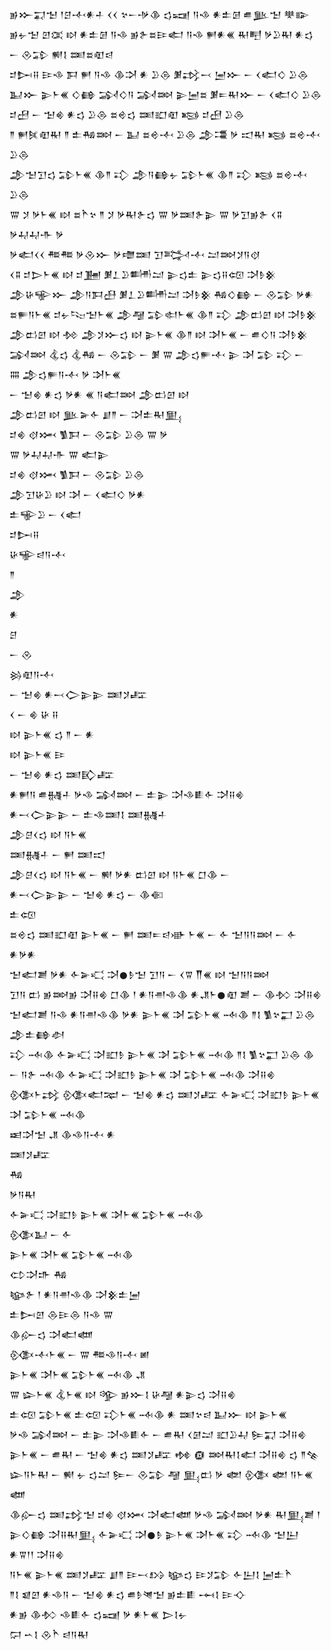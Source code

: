 <div class='block'>
<div class='line'>𒂊𒁍𒍑𒈠 𒁹𒆪𒋾𒀭𒈦 𒌋𒌋 𒆳𒀸𒋩𒆠 𒌓𒍢 𒀀𒈾 𒀭𒉺𒌆 𒌑𒆥𒈠 𒋧𒅔</div>
<div class='line'>𒂊𒉡𒈠 𒇻𒀬 𒊭 𒀭𒉺𒌆 𒀀𒈾 𒂊𒉿𒊺𒄿𒅗 𒀀𒈾 𒂍𒀭𒌍 𒊑𒋃 𒃻𒊒𒊑 𒀭𒌓 𒀸 𒊮𒁉 𒆍𒋙 𒌅𒊺𒊏𒁀</div>
<div class='line'>𒄑𒄖𒍝 𒄿𒈾 𒁕 𒂍 𒀀𒈾 𒆠𒋫 𒀭 𒊒𒁲 𒋠𒃶𒁁 𒅁𒁍 𒀸 𒌋𒅗𒄭 𒊒𒁲</div>
<div class='line'>𒆏𒁍 𒉌𒈨𒌍 𒄭𒂵 𒋆𒄭𒀀 𒋆𒇷 𒉌𒅁𒊺 𒋠𒋰𒊑𒁍 𒀸 𒌋𒅗𒄭 𒊒𒁲</div>
<div class='line'>𒄑𒍎 𒀸 𒈠𒄯 𒀭𒌓 𒊒𒁲 𒊺𒄴𒌓 𒌅𒊬𒊏 𒂕 𒄑𒍎 𒊒𒁲</div>
<div class='line'>𒈫 𒂍𒍮𒊏𒊑 𒈫 𒉺𒄀𒇷 𒀸 𒆏 𒊺𒄴𒋾 𒊒𒁲 𒂁𒃮 𒃻 𒀊𒊑 𒂕 𒊺𒄴𒋾 𒊒𒁲</div>
<div class='line'>𒂁𒈠𒋛𒌓 𒁉𒈨𒌍 𒆠𒈫 𒃾 𒂁𒀀𒂵𒉡 𒁉𒈨𒌍 𒆠𒈫 𒃾 𒂕 𒊺𒄴𒋾 𒊒𒁲</div>
<div class='line'>𒐌 𒋡 𒃻𒈨𒌍 𒊭 𒊺𒋻𒆳 𒈫 𒋡 𒃻𒊑𒉿𒌓 𒐌 𒃻𒌅𒉿𒉌 𒐌 𒃻𒋛𒂊𒉿 𒌋𒐉 𒃻𒄷𒄷𒋥 𒃻</div>
<div class='line'>𒃻𒅗𒌋𒌋 𒍣𒍣 𒃻𒊮𒁍 𒃻𒈩𒌅 𒋛𒅋𒋾 𒁺𒇷𒋡𒀀𒋼</div>
<div class='line'>𒌋𒐉 𒄑𒆕𒈨𒌍 𒊭 𒄑𒂞 𒋠𒁇𒊒𒌦𒁺 𒉌𒌓𒉺 𒉌𒌓𒍝𒄢 𒋫𒊩𒆜</div>
<div class='line'>𒂁𒄩𒊍𒁍 𒂁𒀀𒁕𒍀 𒋠𒁇𒊒𒌦𒁺 𒋫𒊩𒆜 𒄀𒄭𒂵 𒀸 𒊮𒁉 𒃻𒀭</div>
<div class='line'>𒊺𒊓𒀀𒈨𒌍 𒄑𒉡𒌫𒈠𒈨𒌍 𒂁𒆷 𒁉𒊕𒈨𒌍 𒆠𒈫 𒃾 𒂁𒆗𒇻 𒊭 𒋫𒊩𒆜</div>
<div class='line'>𒂁𒆗𒇻 𒊭 𒁵 𒂁𒋡𒁍𒌓 𒊭 𒉌𒈨𒌍 𒆠𒈫 𒊭 𒋭𒈨𒌍 𒀸 𒌑𒄭𒀀 𒋫𒊩𒆜</div>
<div class='line'>𒋆𒇷 𒆬𒌓 𒆬𒄀 𒀸 𒊮𒁉 𒀸 𒋠 𒐌 𒂁𒌓𒊓𒋾 𒉌 𒋭 𒁉 𒃾 𒀸</div>
<div class='line'>𒐍 𒂁𒌓𒊓𒀀𒋾 𒃻 𒋭𒈨𒌍</div>
<div class='line'>𒀸 𒈠𒄯 𒀭𒌓 𒃻𒀭 𒌍 𒀀𒅗𒇷 𒂁𒆗𒇻 𒊭</div>
<div class='line'>𒂁𒆗𒇻 𒊭 𒆥𒅕𒅆 𒋗𒈫 𒀸 𒋫𒉺𒊑𒅅</div>
<div class='line'>𒄑𒄯 𒋼𒈲 𒍥𒁕 𒀸 𒊮𒁉 𒊒𒁲 𒐌 𒃻</div>
<div class='line'>𒐌 𒃻𒄷𒄷𒋥 𒐌 𒅗𒉌</div>
<div class='line'>𒄑𒄯 𒋼𒈲 𒍥𒁕 𒀸 𒊮𒁉 𒊒𒁲</div>
<div class='line'>𒂁𒋛𒄩𒊒 𒊭 𒋭 𒀸 𒌋𒅗𒄭 𒃻𒀭</div>
<div class='line'>𒉺𒊍𒊒 𒀸 𒌋𒅗</div>
<div class='line'>𒄑𒄖𒍝</div>
<div class='line'>𒄩𒊍𒁀𒀀𒋾</div>
<div class='line'>𒈫</div>
<div class='line'>𒂁</div>
<div class='line'>𒀭</div>
<div class='line'>𒆪</div>
<div class='line'>𒀸 𒊮</div>
<div class='line'>𒄒𒊏𒀀𒋾</div>
<div class='line'>𒀸 𒈠𒄯 𒀭𒁁𒀖𒉌𒉌 𒌅𒋡𒊐</div>
<div class='line'>𒌋 𒀸 𒄯 𒄩 𒍝</div>
<div class='line'>𒊭 𒉌𒈨𒌍 𒌓 𒈫 𒀸 𒀭</div>
<div class='line'>𒊭 𒉌𒈨𒌍 𒄿</div>
<div class='line'>𒀸 𒈠𒄯 𒀭𒌓 𒌅𒃼𒊐</div>
<div class='line'>𒀭𒂍𒀀 𒌑𒉆𒈦 𒃻𒈾 𒋆𒇷 𒀸 𒉺𒉌 𒋫𒈾𒀾𒅆 𒋫𒍝𒄯</div>
<div class='line'>𒀭𒁁𒀖𒉌𒉌 𒀸 𒉺𒈾𒌅𒋙 𒌅𒉆𒈦</div>
<div class='line'>𒂁𒆪𒌋𒌓 𒊭 𒀀𒈨𒌍</div>
<div class='line'>𒌅𒉆𒈦 𒀸 𒂍 𒌅𒀊</div>
<div class='line'>𒂁𒆪𒌋𒌓 𒊭 𒀀𒈨𒌍 𒀸 𒆍 𒃻𒀭 𒆗𒇻 𒊭 𒀀𒈨𒌍 𒆸𒆠 𒀸</div>
<div class='line'>𒀭𒁁𒀖𒉌𒉌 𒀸 𒈠𒄯 𒀭𒌓 𒀸 𒆠𒈿</div>
<div class='line'>𒉺𒄢</div>
<div class='line'>𒊺𒄴𒌓 𒌅𒊬𒊏 𒉌𒈨𒌍 𒀸 𒂍 𒌅𒋰𒁀𒀝 𒈨𒌍 𒀸 𒅆 𒈠𒀀𒀀𒇷 𒀸 𒅆 𒀭𒃻𒀭</div>
<div class='line'>𒈠𒅗𒋢 𒃻𒀭 𒅆𒅕𒄣 𒋫𒊹𒊩𒈠 𒋛𒀀 𒀸 𒌋𒐊 𒐖𒌍 𒊭 𒈠𒀀𒀀𒇷</div>
<div class='line'>𒋛𒀀 𒆗 𒂊𒇷𒂊 𒋫𒍝𒄯 𒆸𒆠 𒁹 𒀭𒀀𒉣𒈾𒆠 𒀭𒂗𒈨𒊹𒊏 𒋢 𒀸 𒆠𒁴 𒋫𒍝𒄯</div>
<div class='line'>𒈠𒅗𒋢 𒀀𒈾 𒀭𒀀𒉣𒈾𒆠 𒃻𒀭 𒉌𒈨𒌍 𒋭 𒁉𒈨𒌍 𒁄𒆠 𒈫𒋙 𒍥𒆳𒂷 𒊒𒁲 𒂁𒉺𒂵𒀠</div>
<div class='line'>𒃾 𒁄𒆠 𒅆𒅕𒄣 𒋫𒊬𒊩 𒉌𒈨𒌍 𒋭 𒁉𒈨𒌍 𒁄𒆠 𒈫𒋙 𒍥𒆳𒂷 𒊒𒁲 𒆠</div>
<div class='line'>𒀸 𒀀𒉿 𒁄𒆠 𒅆𒅕𒄣 𒋫𒊬𒊩 𒉌𒈨𒌍 𒋭 𒁉𒈨𒌍 𒁄𒆠 𒋫𒍝𒄯</div>
<div class='line'>𒍜𒈨𒃶 𒍜𒅗𒉈 𒀸 𒈠𒄯 𒀭𒌓 𒌅𒋡𒊐 𒅆𒅕𒄣 𒋫𒊬𒊩 𒉌𒈨𒌍 𒋭 𒁉𒈨𒌍 𒁄𒆠</div>
<div class='line'>𒀜𒋫𒈠 𒂗 𒆠𒈾𒀀𒋾 𒀭</div>
<div class='line'>𒌅𒋡𒊐</div>
<div class='line'>𒄀</div>
<div class='line'>𒃻𒀀𒊑</div>
<div class='line'>𒅆𒅕𒄣 𒋫𒊬𒊩 𒉌𒈨𒌍 𒋭𒈨𒌍 𒁉𒈨𒌍 𒁄𒆠</div>
<div class='line'>𒍜𒆏 𒀸 𒅆</div>
<div class='line'>𒉌𒈨𒌍 𒋭𒈨𒌍 𒁉𒈨𒌍 𒁄𒆠</div>
<div class='line'>𒌌𒋫𒈥 𒄀</div>
<div class='line'>𒆧𒉿 𒁹 𒀭𒀀𒉣𒈾𒆠 𒋫𒆜𒉺𒅁</div>
<div class='line'>𒉺𒄖𒇻 𒁲𒄿𒁲 𒀀𒈾 𒐌</div>
<div class='line'>𒆠𒅎𒌓 𒋫𒅗𒅘</div>
<div class='line'>𒍜𒋾𒈨𒌍 𒀸 𒐌 𒍣𒈾𒀀𒋾 𒅖</div>
<div class='line'>𒉌𒈨𒌍 𒋭𒈨𒌍 𒁉𒈨𒌍 𒁄𒆠 𒂗</div>
<div class='line'>𒐌 𒇽𒈨𒌍 𒆬𒈨𒌍 𒊭 𒄊 𒂊𒁍𒋙 𒄩𒆷 𒀭𒉌𒌓 𒋫𒍝𒄯</div>
<div class='line'>𒉺𒄢 𒁉𒈨𒌍 𒉺𒄢 𒃾𒈨𒌍 𒁄𒆠 𒀭 𒌅𒆳𒁀 𒆏𒁍 𒊭 𒉌𒈨𒌍</div>
<div class='line'>𒃻𒈾 𒋆𒇷 𒀸 𒉺𒉌 𒋫𒈾𒀾𒅆 𒀸 𒌑𒊑 𒌋𒌆𒁺 𒊬𒊒𒄷 𒌉𒍑 𒋫𒍝𒄯</div>
<div class='line'>𒉌𒈨𒌍 𒀸 𒌑𒊑 𒀸 𒈠𒄯 𒀭𒌓 𒌅𒋡𒊐 𒂔 𒁈 𒇷𒊑𒋙𒅗 𒋫𒍝𒄯 𒌓 𒈫𒆚</div>
<div class='line'>𒇽𒀀𒈨𒊑 𒀸 𒆍 𒉡 𒌓𒁺 𒌉𒀸 𒊮𒁉 𒆷 𒅅𒆗 𒃻 𒅥 𒍜 𒅥 𒀀𒈨𒌍 𒅘</div>
<div class='line'>𒆠𒅎𒌓 𒌅𒃶𒈠 𒄑𒄯 𒋼𒈲 𒋫𒅗𒅘 𒃻𒈾 𒋆𒇷 𒃻𒀭 𒊑𒅅𒋢 𒁹</div>
<div class='line'>𒉌𒄭𒂵 𒋫𒍝𒊑𒅅 𒅆𒅕𒄣 𒋫𒊹𒊩 𒉌𒈨𒌍 𒋭𒈨𒌍 𒃾 𒁄𒆠 𒈠𒌨 𒀭𒐊𒁹𒁹 𒋫𒍝𒄯</div>
<div class='line'>𒀀𒈨𒌍 𒉌𒈨𒌍 𒌅𒋡𒊐 𒋗𒈫 𒄿𒁁𒋳 𒆧𒌓 𒄿𒋡𒁉 𒅆𒌨𒋙 𒅁𒉺𒋻</div>
<div class='line'>𒈫𒋙 𒇯𒇻 𒀭𒈾𒀀 𒀸 𒈠𒄯 𒀭𒌓 𒌑𒊩𒇴𒈠 𒂊𒉺𒀾 𒆰𒋙 𒄿𒋓</div>
<div class='line'>𒀭𒂊 𒆠𒁴 𒈾𒀾𒅆 𒌓𒍢 𒃻 𒀭𒈨𒌍 𒆕𒋙𒉡</div>
<div class='line'>𒁶 𒌀𒋙 𒊮𒋻 𒁀𒀀𒊑</div>
</div>